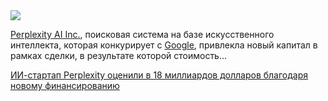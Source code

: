 <!--2025-07-19 11:44:23-->
<div class="yb">
  <div class="rss habr"><img src="https://habrastorage.org/getpro/habr/upload_files/e9c/1ee/964/e9c1ee964a63bef4651a1d8f0fae4ee2.webp" /><p><a href="https://www.bloomberg.com/quote/2235574D:US" rel="noopener noreferrer nofollow">Perplexity AI Inc.</a>, поисковая система на базе искусственного интеллекта, которая конкурирует с&nbsp;<a href="https://www.bloomberg.com/quote/GOOGL:US" rel="noopener noreferrer nofollow">Google</a>, привлекла новый капитал в рамках сделки, в результате которой стоимость... <p class="titl"><a href="https://habr.com/ru/companies/bothub/news/929158/?utm_source=habrahabr&utm_medium=rss&utm_campaign=929158">ИИ-стартап Perplexity оценили в 18 миллиардов долларов благодаря новому финансированию</a></p></div>
</div>

